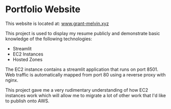 # Portfolio Website 
This website is located at: www.grant-melvin.xyz

This project is used to display my resume publicly and demonstrate basic knowledge of the following technologies:
  -  Streamlit
  -  EC2 Instances
  -  Hosted Zones

The EC2 instance contains a streamlit application that runs on port 8501. Web traffic is automatically mapped from port 80 using a reverse proxy with nginx. 

This project gave me a very rudimentary understanding of how EC2 instances work which will allow me to migrate a lot of other work that I'd like to publish onto AWS.
